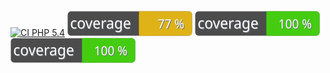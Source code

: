 [![CI PHP 5.4](https://github.com/flagship-io/flagship-php-sdk-dev/actions/workflows/CI.yml/badge.svg)](https://github.com/flagship-io/flagship-php-sdk-dev/actions/workflows/CI.yml)
![PHP 5.4 Code Coverage Badge](./badge_php_5_4.svg)
![PHP 5.6 Code Coverage Badge](./badge_php_5_6.svg)
![PHP 7.4 Code Coverage Badge](./badge_php_7_4.svg) 
